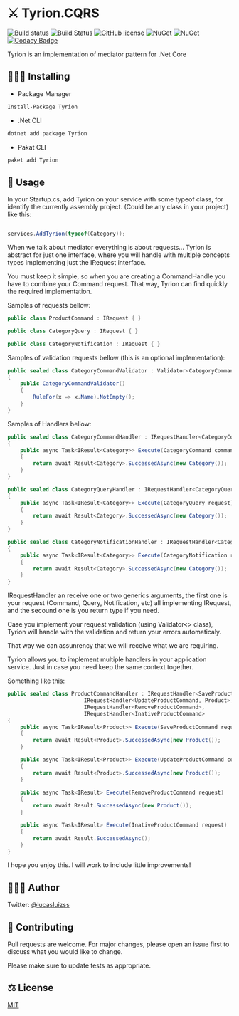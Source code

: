 ﻿# ⚔️ Tyrion.CQRS

[![Build status](https://ci.appveyor.com/api/projects/status/y0fmfl6e55aeee08?svg=true)](https://ci.appveyor.com/project/lucasluizss/tyrion-cqrs)
[![Build Status](https://dev.azure.com/lucasluizssdev/Tyrion.CQRS/_apis/build/status/lucasluizss.Tyrion.CQRS?branchName=master)](https://dev.azure.com/lucasluizssdev/Tyrion.CQRS/_build/latest?definitionId=1&branchName=master)
[![GitHub license](https://img.shields.io/github/license/lucasluizss/Tyrion.CQRS)](https://github.com/lucasluizss/Tyrion.CQRS)
[![NuGet](https://img.shields.io/nuget/dt/tyrion.svg)](https://www.nuget.org/packages/tyrion)
[![NuGet](https://img.shields.io/nuget/vpre/tyrion.svg)](https://www.nuget.org/packages/tyrion)
[![Codacy Badge](https://api.codacy.com/project/badge/Grade/1e18174734fa415a9e64ef831e87d4b4)](https://www.codacy.com/manual/lucasluizss/Tyrion.CQRS?utm_source=github.com&amp;utm_medium=referral&amp;utm_content=lucasluizss/Tyrion.CQRS&amp;utm_campaign=Badge_Grade)


Tyrion is an implementation of mediator pattern for .Net Core

## 👨🏽‍💻 Installing

-	Package Manager
```bash
Install-Package Tyrion
```

-	.Net CLI
```bash
dotnet add package Tyrion
```

-	Pakat CLI
```bash
paket add Tyrion 
```

## 🧾 Usage

In your Startup.cs, add Tyrion on your service with some typeof class, for identify the currently assembly project. (Could be any class in your project) like this:

```csharp

services.AddTyrion(typeof(Category));

```

When we talk about mediator everything is about requests... Tyrion is abstract for just one interface, where you will handle with multiple concepts types implementing just the IRequest interface.

You must keep it simple, so when you are creating a CommandHandle you have to combine your Command request. That way, Tyrion can find quickly the required implementation.

Samples of requests bellow:

```csharp
public class ProductCommand : IRequest { }

public class CategoryQuery : IRequest { }

public class CategoryNotification : IRequest { }
```

Samples of validation requests bellow (this is an optional implementation):

```csharp
public sealed class CategoryCommandValidator : Validator<CategoryCommand>
{
	public CategoryCommandValidator()
	{
		RuleFor(x => x.Name).NotEmpty();
	}
}
```

Samples of Handlers bellow:

```csharp
public sealed class CategoryCommandHandler : IRequestHandler<CategoryCommand, Category>
{
	public async Task<IResult<Category>> Execute(CategoryCommand command)
	{
		return await Result<Category>.SuccessedAsync(new Category());
	}
}

public sealed class CategoryQueryHandler : IRequestHandler<CategoryQuery, Category>
{
	public async Task<IResult<Category>> Execute(CategoryQuery request)
	{
		return await Result<Category>.SuccessedAsync(new Category());
	}
}

public sealed class CategoryNotificationHandler : IRequestHandler<CategoryNotification, Category>
{
	public async Task<IResult<Category>> Execute(CategoryNotification request)
	{
		return await Result<Category>.SuccessedAsync(new Category());
	}
}
```

IRequestHandler an receive one or two generics arguments, the first one is your request (Command, Query, Notification, etc) all implementing IRequest, and the secound one is you return type if you need.

Case you implement your request validation (using Validator<> class), Tyrion will handle with the validation and return your errors automaticaly.

That way we can assunrency that we will receive what we are requiring.

Tyrion allows you to implement multiple handlers in your application service. Just in case you need keep the same context together.

Something like this:

```csharp
public sealed class ProductCommandHandler : IRequestHandler<SaveProductCommand, Product>,
					    IRequestHandler<UpdateProductCommand, Product>,
					    IRequestHandler<RemoveProductCommand>,
					    IRequestHandler<InativeProductCommand>
{
	public async Task<IResult<Product>> Execute(SaveProductCommand request)
	{
		return await Result<Product>.SuccessedAsync(new Product());
	}

	public async Task<IResult<Product>> Execute(UpdateProductCommand command)
	{
		return await Result<Product>.SuccessedAsync(new Product());
	}

	public async Task<IResult> Execute(RemoveProductCommand request)
	{
		return await Result.SuccessedAsync(new Product());
	}

	public async Task<IResult> Execute(InativeProductCommand request)
	{
		return await Result.SuccessedAsync();
	}
}
```

I hope you enjoy this. I will work to include little improvements!

## 🙋🏽‍♂️ Author

Twitter: [@lucasluizss](https://twitter.com/lucasluizss)

## 📝 Contributing
Pull requests are welcome. For major changes, please open an issue first to discuss what you would like to change.

Please make sure to update tests as appropriate.

## ⚖️ License
[MIT](https://choosealicense.com/licenses/mit/)
